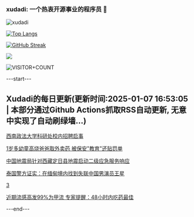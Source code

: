 ### xudadi: 一个热衷开源事业的程序员 👋

![xudadi](https://github-readme-stats-git-masterorgs-github-readme-stats-team.vercel.app/api?username=xudadi)

[![Top Langs](https://github-readme-stats.vercel.app/api/top-langs/?username=xudadi)](https://github.com/anuraghazra/github-readme-stats)

[![GitHub Streak](https://streak-stats.demolab.com?user=xudadi&locale=zh_Hans)](https://git.io/streak-stats)

![](https://raw.githubusercontent.com/xudadi/xudadi/main/assets/github-contribution-grid-snake.svg)

![VISITOR+COUNT](https://komarev.com/ghpvc/?username=xudadi&label=VISITOR+COUNT)


---start---

## Xudadi的每日更新(更新时间:2025-01-07 16:53:05 | 本部分通过Github Actions抓取RSS自动更新, 无意中实现了自动刷绿墙...)

[西南政法大学科研处校内招聘启事](https://www.gongkaoleida.com/article/2257211)

[1岁多幼童高烧爸爸取外卖药 被保安"教育"还贴罚单](https://m.163.com/news/article/JL9T00AO00019B3E.html)

[中国地震局针对西藏定日县地震启动二级应急服务响应](https://m.163.com/news/article/JLA3AK0V00018AOQ.html)

[泰国警方证实：在缅甸境内找到失联中国男演员王星](https://m.163.com/news/article/JLA2VOBP051492T3.html)

[3](https://m.163.com/touch/news/sub/domestic)

[近期流感高发99%为甲流 专家提醒：48小时内吃药最佳](https://m.163.com/news/article/JLA0PI53000189PS.html)

---end---
